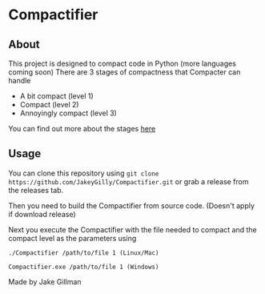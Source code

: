 # Compactifier
## About
This project is designed to compact code in Python (more languages coming soon)
There are 3 stages of compactness that Compacter can handle
* A bit compact (level 1)
* Compact (level 2)
* Annoyingly compact (level 3)

You can find out more about the stages [here](https://example.com)

## Usage
You can clone this repository using ```git clone https://github.com/JakeyGilly/Compactifier.git``` or grab a release from the releases tab.

Then you need to build the Compactifier from source code. (Doesn't apply if download release)

Next you execute the Compactifier with the file needed to compact and the compact level as the parameters using 
```
./Compactifier /path/to/file 1 (Linux/Mac)

Compactifier.exe /path/to/file 1 (Windows)
```

Made by Jake Gillman
